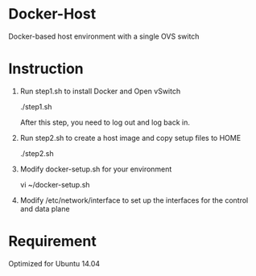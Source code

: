 # Docker-Host
Docker-based host environment with a single OVS switch

# Instruction
1. Run step1.sh to install Docker and Open vSwitch

	./step1.sh

	After this step, you need to log out and log back in.

2. Run step2.sh to create a host image and copy setup files to HOME

	./step2.sh

3. Modify docker-setup.sh for your environment

	vi ~/docker-setup.sh

4. Modify /etc/network/interface to set up the interfaces for the control and data plane

# Requirement
Optimized for Ubuntu 14.04
